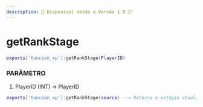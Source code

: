 ```yaml
---
description: 🔧 Disponível desde a Versão 1.0.2!
---
```


# getRankStage

```lua title="Export Syntax"
exports['tuncion_xp']:getRankStage(PlayerID)
```

### PARÂMETRO

1. PlayerID <span className="color-blue">(INT)</span> <span className="color-orange">-> PlayerID</span>

```lua
exports['tuncion_xp']:getRankStage(source) --> Retorna o estágio atual, por exemplo, Novato
```